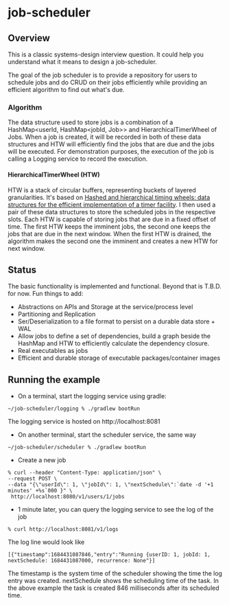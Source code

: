 # job-scheduler
## Overview
This is a classic systems-design interview question. It could help you understand what it means to design a job-scheduler.

The goal of the job scheduler is to provide a repository for users to schedule jobs and do CRUD on their jobs efficiently while providing an efficient algorithm to find out what's due.

### Algorithm
The data structure used to store jobs is a combination of a HashMap<userId, HashMap<jobId, Job>> and HierarchicalTimerWheel of Jobs. When a job is created, it will be recorded in both of these data structures and HTW will efficiently find the jobs that are due and the jobs will be executed. For demonstration purposes, the execution of the job is calling a Logging service to record the execution. 

#### HierarchicalTimerWheel (HTW)
HTW is a stack of circular buffers, representing buckets of layered granularities. It's based on [Hashed and hierarchical timing wheels: data structures for the efficient implementation of a timer facility](https://dl.acm.org/doi/10.1145/41457.37504). I then used a pair of these data structures to store the scheduled jobs in the respective slots. Each HTW is capable of storing jobs that are due in a fixed offset of time. The first HTW keeps the imminent jobs, the second one keeps the jobs that are due in the next window. When the first HTW is drained, the algorithm makes the second one the imminent and creates a new HTW for next window. 

## Status
The basic functionality is implemented and functional. Beyond that is T.B.D. for now.
Fun things to add:
* Abstractions on APIs and Storage at the service/process level
* Partitioning and Replication
* Ser/Deserialization to a file format to persist on a durable data store + WAL
* Allow jobs to define a set of dependencies, build a graph beside the HashMap and HTW to efficiently calculate the dependency closure. 
* Real executables as jobs
* Efficient and durable storage of executable packages/container images

## Running the example
* On a terminal, start the logging service using gradle:
```
~/job-scheduler/logging % ./gradlew bootRun
```
The logging service is hosted on http://localhost:8081
* On another terminal, start the scheduler service, the same way
```
~/job-scheduler/scheduler % ./gradlew bootRun
```
* Create a new job
```
% curl --header "Content-Type: application/json" \
--request POST \
--data "{\"userId\": 1, \"jobId\": 1, \"nextSchedule\":`date -d '+1 minutes' +%s`000 }" \ 
 http://localhost:8080/v1/users/1/jobs
```
* 1 minute later, you can query the logging service to see the log of the job
```
% curl http://localhost:8081/v1/logs
```
The log line would look like 
```
[{"timestamp":1684431087846,"entry":"Running {userID: 1, jobId: 1, nextSchedule: 1684431087000, recurrence: None"}]
```
The timestamp is the system time of the scheduler showing the time the log entry was created. nextSchedule shows the scheduling time of the task. In the above example the task is created 846 milliseconds after its scheduled time.

